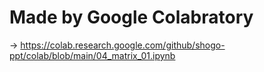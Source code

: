 # Made by Google Colabratory

-> https://colab.research.google.com/github/shogo-ppt/colab/blob/main/04_matrix_01.ipynb
